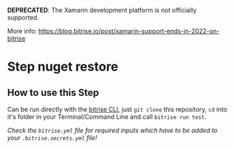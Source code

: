 **DEPRECATED**: The Xamarin development platform is not officially supported.

More info: https://blog.bitrise.io/post/xamarin-support-ends-in-2022-on-bitrise

# Step nuget restore

## How to use this Step

Can be run directly with the [bitrise CLI](https://github.com/bitrise-io/bitrise),
just `git clone` this repository, `cd` into it's folder in your Terminal/Command Line
and call `bitrise run test`.

*Check the `bitrise.yml` file for required inputs which have to be
added to your `.bitrise.secrets.yml` file!*
